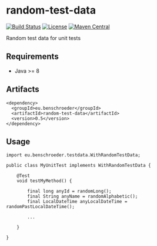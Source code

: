 # random-test-data
[![Build Status](https://travis-ci.com/ben-schroeder/random-test-data.svg?branch=master)](https://travis-ci.com/ben-schroeder/random-test-data)
[![License](https://img.shields.io/github/license/ben-schroeder/random-test-data)](https://raw.githubusercontent.com/ben-schroeder/random-test-data/master/LICENSE)
[![Maven Central](https://maven-badges.herokuapp.com/maven-central/eu.benschroeder/random-test-data/badge.svg)](https://maven-badges.herokuapp.com/maven-central/eu.benschroeder/random-test-data)

Random test data for unit tests

## Requirements
* Java >= 8

## Artifacts
```
<dependency>
  <groupId>eu.benschroeder</groupId>
  <artifactId>random-test-data</artifactId>
  <version>0.5</version>
</dependency>
``` 

## Usage
```
import eu.benschroeder.testdata.WithRandomTestData;

public class MyUnitTest implements WithRandomTestData {

    @Test
    void testMyMethod() {

        final long anyId = randomLong();
        final String anyName = randomAlphabetic();
        final LocalDateTime anyLocalDateTime = randomPastLocalDateTime();

        ...

    }

}
```
